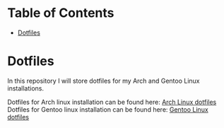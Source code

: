 Table of Contents
=================
* [Dotfiles](#Dotfiles)

# Dotfiles

In this repository I will store dotfiles for my Arch and Gentoo Linux installations.

Dotfiles for Arch linux installation can be found here: [Arch Linux dotfiles](../master/Arch)
Dotfiles for Gentoo linux installation can be found here: [Gentoo Linux dotfiles](../master/Gentoo)
